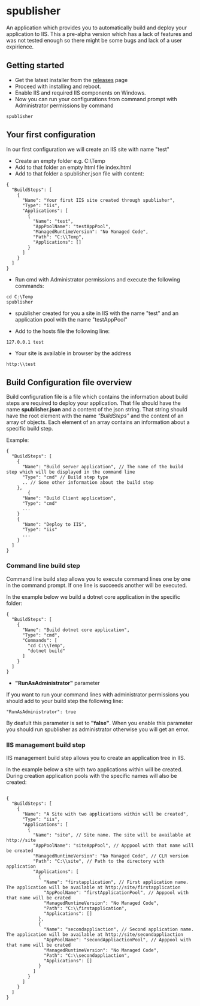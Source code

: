 # spublisher 

An application which provides you to automatically build and deploy your application to IIS. This a pre-alpha version which has a lack of features and was not tested enough so there might be some bugs and lack of a user expirience.

## Getting started

* Get the latest installer from the [releases](https://github.com/suzdorf/spublisher/releases) page
* Proceed with installing and reboot.
* Enable IIS and required IIS components on Windows.
* Now you can run your configurations from command prompt with Administrator permissions by command

```
spublisher

```

## Your first configuration

In our first configuration we will create an IIS site with name "test"
* Create an empty folder e.g. C:\Temp
* Add to that folder an empty html file index.html
* Add to that folder a spublisher.json file with content:

```
{
  "BuildSteps": [
    {
      "Name": "Your first IIS site created through spublisher",
      "Type": "iis",
      "Applications": [
        {
          "Name": "test",
          "AppPoolName": "testAppPool",
          "ManagedRuntimeVersion": "No Managed Code",
          "Path": "C:\\Temp",
          "Applications": []
        }
      ]
    }
  ]
}

```

* Run cmd with Administrator permissions and execute the following commands:
```
cd C:\Temp
spublisher

```

* spublisher created for you a site in IIS with the name "test" and an application pool with the name "testAppPool"

* Add to the hosts file the following line:

```
127.0.0.1 test

```

* Your site is available in browser by the address 

```
http:\\test

```

## Build Configuration file overview

Build configuration file is a file which contains the information about build steps are required to deploy your application. That file should have the name **spublisher.json** and a content of the json string. That string should have the root element with the name *"BuildSteps"* and the content of an array of objects. Each element of an array contains an information about a specific build step. 

Example:
```
{
  "BuildSteps": [
    {
      "Name": "Build server application", // The name of the build step which will be displayed in the command line
      "Type": "cmd" // Build step type
	  .. // Some other information about the build step
    },
	    {
      "Name": "Build Client application",
      "Type": "cmd"
	  ...
    }
    {
      "Name": "Deploy to IIS",
      "Type": "iis"
	  ...
    }
  ]
}

```
 
### Command line build step
 
Command line build step allows you to execute command lines one by one in the command prompt. If one line is succeeds another will be executed.
 
In the example below we build a dotnet core application in the specific folder:
```
{
  "BuildSteps": [
    {
      "Name": "Build dotnet core application",
      "Type": "cmd",
      "Commands": [
        "cd C:\\Temp",
        "dotnet build"
      ]
    }
  ]
}

```
- **"RunAsAdministrator"** parameter

If you want to run your command lines with administrator permissions you should add to your build step the following line:

```
"RunAsAdministrator": true

```

By deafult this parameter is set to **"false"**. When you enable this parameter you should run spublisher as administrator otherwise you will get an error.

### IIS management build step

IIS management build step allows you to create an application tree in IIS.

In the example below a site with two applications within will be created. During creation application pools with the specific names will  also be created:

```

{
  "BuildSteps": [
    {
      "Name": "A Site with two applications within will be created",
      "Type": "iis",
      "Applications": [
        {
          "Name": "site", // Site name. The site will be available at http://site
          "AppPoolName": "siteAppPool", // Apppool with that name will be created
          "ManagedRuntimeVersion": "No Managed Code", // CLR version 
          "Path": "C:\\site", // Path to the directory with application
          "Applications": [
			{
			  "Name": "firstapplication", // First application name. The application will be available at http://site/firstapplication
			  "AppPoolName": "firstApplicationPool", // Apppool with that name will be crated
			  "ManagedRuntimeVersion": "No Managed Code",
			  "Path": "C:\\firstapplication",
			  "Applications": []
			},
			{
			  "Name": "secondappliaction", // Second application name. The application will be available at http://site/secondappliaction
			  "AppPoolName": "secondAppliactionPool", // Apppool with that name will be crated
			  "ManagedRuntimeVersion": "No Managed Code",
			  "Path": "C:\\secondappliaction",
			  "Applications": []
			}
		  ]
        }
      ]
    }
  ]
}

```